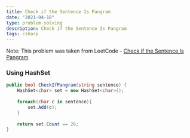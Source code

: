 ```yaml
---
title: Check if the Sentence Is Pangram
date: "2021-04-18"
type: problem-solving
description: Check if the Sentence Is Pangram
tags: csharp
---
```


Note: This problem was taken from LeetCode - [Check if the Sentence Is Pangram](https://leetcode.com/problems/check-if-the-sentence-is-pangram/)

### Using HashSet

```csharp
public bool CheckIfPangram(string sentence) {
	HashSet<char> set = new HashSet<char>();
	
	foreach(char c in sentence){
		set.Add(c);            
	}
	
	return set.Count == 26;
}
```
